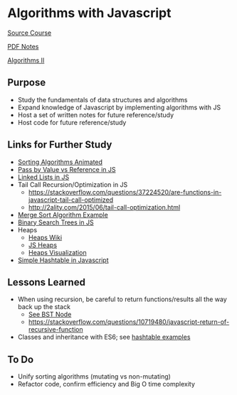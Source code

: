 # Algorithms with Javascript

[Source Course](http://www.lynda.com/Java-tutorials/Introduction-Data-Structures-Algorithms-Java/656821-2.html)

[PDF Notes](https://drive.google.com/open?id=1XC5MBYbeT18OmOpW9VnaVa9mFmBogPwb)

[Algorithms II](https://github.com/mtanzim/algorithmsII)

## Purpose

- Study the fundamentals of data structures and algorithms
- Expand knowledge of Javascript by implementing algorithms with JS
- Host a set of written notes for future reference/study
- Host code for future reference/study

## Links for Further Study

- [Sorting Algorithms Animated](https://www.toptal.com/developers/sorting-algorithms)
- [Pass by Value vs Reference in JS](https://codeburst.io/explaining-value-vs-reference-in-javascript-647a975e12a0)
- [Linked Lists in JS](https://codeburst.io/js-data-structures-linked-list-3ed4d63e6571)
- Tail Call Recursion/Optimization in JS
  - <https://stackoverflow.com/questions/37224520/are-functions-in-javascript-tail-call-optimized>
  - <http://2ality.com/2015/06/tail-call-optimization.html>
- [Merge Sort Algorithm Example](https://www.geeksforgeeks.org/merge-sort/)
- [Binary Search Trees in JS](https://www.geeksforgeeks.org/implementation-binary-search-tree-javascript/)
- Heaps
  - [Heaps Wiki](https://en.wikipedia.org/wiki/Binary_heap#Parent_node)
  - [JS Heaps](https://www.youtube.com/watch?v=dM_JHpfFITs)
  - [Heaps Visualization](https://www.cs.usfca.edu/~galles/visualization/Heap.html)
- [Simple Hashtable in Javascript](https://www.youtube.com/watch?v=F95z5Wxd9ks)

## Lessons Learned

- When using recursion, be careful to return functions/results all the way back up the stack
  - [See BST Node](./binarySearchTrees/TreeNode.js)
  - <https://stackoverflow.com/questions/10719480/javascript-return-of-recursive-function>
- Classes and inheritance with ES6; see [hashtable examples](./hashing/hashDriver.js)

## To Do

- Unify sorting algorithms (mutating vs non-mutating)
- Refactor code, confirm efficiency and Big O time complexity
